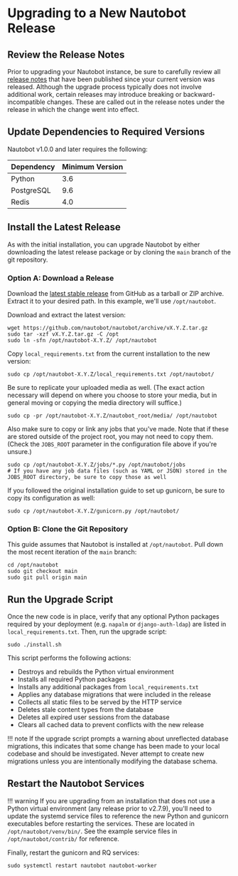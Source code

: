 # Upgrading to a New Nautobot Release

## Review the Release Notes

Prior to upgrading your Nautobot instance, be sure to carefully review all [release notes](../../release-notes/) that
have been published since your current version was released. Although the upgrade process typically does not involve
additional work, certain releases may introduce breaking or backward-incompatible changes. These are called out in the
release notes under the release in which the change went into effect.

## Update Dependencies to Required Versions

Nautobot v1.0.0 and later requires the following:

| Dependency | Minimum Version |
|------------|-----------------|
| Python     | 3.6             |
| PostgreSQL | 9.6             |
| Redis      | 4.0             |

## Install the Latest Release

As with the initial installation, you can upgrade Nautobot by either downloading the latest release package or by
cloning the `main` branch of the git repository.

### Option A: Download a Release

Download the [latest stable release](https://github.com/nautobot/nautobot/releases) from GitHub as a tarball or ZIP
archive. Extract it to your desired path. In this example, we'll use `/opt/nautobot`.

Download and extract the latest version:

```no-highlight
wget https://github.com/nautobot/nautobot/archive/vX.Y.Z.tar.gz
sudo tar -xzf vX.Y.Z.tar.gz -C /opt
sudo ln -sfn /opt/nautobot-X.Y.Z/ /opt/nautobot
```

Copy `local_requirements.txt` from the current installation to the new version:

```no-highlight
sudo cp /opt/nautobot-X.Y.Z/local_requirements.txt /opt/nautobot/
```

Be sure to replicate your uploaded media as well. (The exact action necessary will depend on where you choose to store
your media, but in general moving or copying the media directory will suffice.)

```no-highlight
sudo cp -pr /opt/nautobot-X.Y.Z/nautobot_root/media/ /opt/nautobot
```

Also make sure to copy or link any jobs that you've made. Note that if these are stored outside of the project root, you
may not need to copy them. (Check the `JOBS_ROOT` parameter in the configuration file above if you're unsure.)

```no-highlight
sudo cp /opt/nautobot-X.Y.Z/jobs/*.py /opt/nautobot/jobs
# If you have any job data files (such as YAML or JSON) stored in the JOBS_ROOT directory, be sure to copy those as well
```

If you followed the original installation guide to set up gunicorn, be sure to copy its configuration as well:

```no-highlight
sudo cp /opt/nautobot-X.Y.Z/gunicorn.py /opt/nautobot/
```

### Option B: Clone the Git Repository

This guide assumes that Nautobot is installed at `/opt/nautobot`. Pull down the most recent iteration of the `main`
branch:

```no-highlight
cd /opt/nautobot
sudo git checkout main
sudo git pull origin main
```

## Run the Upgrade Script

Once the new code is in place, verify that any optional Python packages required by your deployment (e.g. `napalm` or
`django-auth-ldap`) are listed in `local_requirements.txt`. Then, run the upgrade script:

```no-highlight
sudo ./install.sh
```

This script performs the following actions:

* Destroys and rebuilds the Python virtual environment
* Installs all required Python packages
* Installs any additional packages from `local_requirements.txt`
* Applies any database migrations that were included in the release
* Collects all static files to be served by the HTTP service
* Deletes stale content types from the database
* Deletes all expired user sessions from the database
* Clears all cached data to prevent conflicts with the new release

!!! note
    If the upgrade script prompts a warning about unreflected database migrations, this indicates that some change has
    been made to your local codebase and should be investigated. Never attempt to create new migrations unless you are
    intentionally modifying the database schema.

## Restart the Nautobot Services

!!! warning
    If you are upgrading from an installation that does not use a Python virtual environment (any release prior to v2.7.9), you'll need to update the systemd service files to reference the new Python and gunicorn executables before restarting the services. These are located in `/opt/nautobot/venv/bin/`. See the example service files in `/opt/nautobot/contrib/` for reference.

Finally, restart the gunicorn and RQ services:

```no-highlight
sudo systemctl restart nautobot nautobot-worker
```
